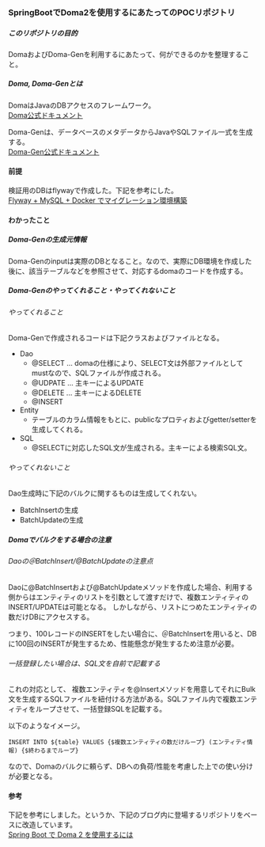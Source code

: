 ### SpringBootでDoma2を使用するにあたってのPOCリポジトリ

##### このリポジトリの目的
DomaおよびDoma-Genを利用するにあたって、何ができるのかを整理すること。

##### Doma, Doma-Genとは
DomaはJavaのDBアクセスのフレームワーク。<br>
[Doma公式ドキュメント](https://doma.readthedocs.io/en/2.9.0/)

Doma-Genは、データベースのメタデータからJavaやSQLファイル一式を生成する。<br>
[Doma-Gen公式ドキュメント](https://doma-gen.readthedocs.io/en/2.4.0/#)


#### 前提
検証用のDBはflywayで作成した。下記を参考にした。<br>
[Flyway + MySQL + Docker でマイグレーション環境構築](https://qiita.com/oskamathis/items/04069bc74d9e664705dd)


#### わかったこと

##### Doma-Genの生成元情報
Doma-Genのinputは実際のDBとなること。なので、実際にDB環境を作成した後に、該当テーブルなどを参照させて、対応するdomaのコードを作成する。

##### Doma-Genのやってくれること・やってくれないこと
###### やってくれること
Doma-Genで作成されるコードは下記クラスおよびファイルとなる。
* Dao
    * @SELECT ... domaの仕様により、SELECT文は外部ファイルとしてmustなので、SQLファイルが作成される。
    * @UDPATE ... 主キーによるUPDATE
    * @DELETE ... 主キーによるDELETE
    * @INSERT
* Entity
    * テーブルのカラム情報をもとに、publicなプロティおよびgetter/setterを生成してくれる。
* SQL
    * @SELECTに対応したSQL文が生成される。主キーによる検索SQL文。

###### やってくれないこと
Dao生成時に下記のバルクに関するものは生成してくれない。
* BatchInsertの生成
* BatchUpdateの生成

##### Domaでバルクをする場合の注意
###### Daoの＠BatchInsert/@BatchUpdateの注意点
Daoに@BatchInsertおよび@BatchUpdateメソッドを作成した場合、利用する側からはエンティティのリストを引数として渡すだけで、複数エンティティのINSERT/UPDATEは可能となる。
しかしながら、リストにつめたエンティティの数だけDBにアクセスする。

つまり、100レコードのINSERTをしたい場合に、＠BatchInsertを用いると、DBに100回のINSERTが発生するため、性能懸念が発生するため注意が必要。

###### 一括登録したい場合は、SQL文を自前で記載する
これの対応として、 複数エンティティを@Insertメソッドを用意してそれにBulk文を生成するSQLファイルを紐付ける方法がある。SQLファイル内で複数エンティティをループさせて、一括登録SQLを記載する。

以下のようなイメージ。
```
INSERT INTO ${table} VALUES {$複数エンティティの数だけループ} (エンティティ情報) {$終わるまでループ}
```

なので、Domaのバルクに頼らず、DBへの負荷/性能を考慮した上での使い分けが必要となる。

#### 参考
下記を参考にしました。というか、下記のブログ内に登場するリポジトリをベースに改造しています。<br>
[Spring Boot で Doma 2 を使用するには](http://ksby.hatenablog.com/entry/2015/10/15/043336)


